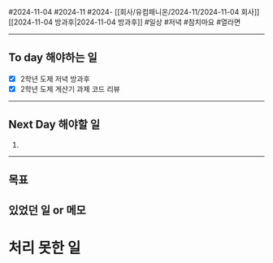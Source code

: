 #2024-11-04 #2024-11 #2024- [[회사/유컴패니온/2024-11/2024-11-04 회사]] [[2024-11-04 방과후|2024-11-04 방과후]]
#일상 #저녁 #참치마요 #열라면

---
## To day 해야하는 일
- [x] 2학년 도제 저녁 방과후
- [x] 2학년 도제 게산기 과제 코드 리뷰 

---
## Next Day 해야할 일
1. 

---

## 목표 


## 있었던 일  or 메모


# 처리 못한 일